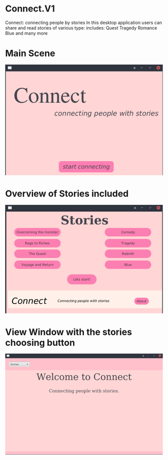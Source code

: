 # Connect.V1
Connect: connecting people by stories
In this desktop application users can share and read stories of various type:
includes:
Quest
Tragedy
Romance
Blue and many more


# Main Scene
![](ConnectMain.png)

# Overview of Stories included
![](ConnectChoose.png)

# View Window with the stories choosing button
![](ConnectView.png)
